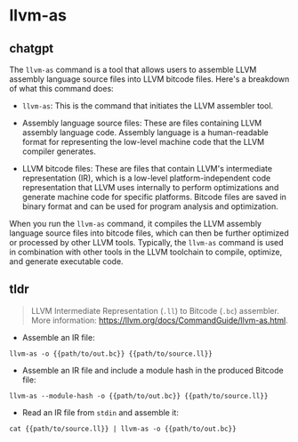 # llvm-as 
## chatgpt 
The `llvm-as` command is a tool that allows users to assemble LLVM assembly language source files into LLVM bitcode files. Here's a breakdown of what this command does:

- `llvm-as`: This is the command that initiates the LLVM assembler tool.

- Assembly language source files: These are files containing LLVM assembly language code. Assembly language is a human-readable format for representing the low-level machine code that the LLVM compiler generates.

- LLVM bitcode files: These are files that contain LLVM's intermediate representation (IR), which is a low-level platform-independent code representation that LLVM uses internally to perform optimizations and generate machine code for specific platforms. Bitcode files are saved in binary format and can be used for program analysis and optimization.

When you run the `llvm-as` command, it compiles the LLVM assembly language source files into bitcode files, which can then be further optimized or processed by other LLVM tools. Typically, the `llvm-as` command is used in combination with other tools in the LLVM toolchain to compile, optimize, and generate executable code. 

## tldr 
 
> LLVM Intermediate Representation (`.ll`) to Bitcode (`.bc`) assembler.
> More information: <https://llvm.org/docs/CommandGuide/llvm-as.html>.

- Assemble an IR file:

`llvm-as -o {{path/to/out.bc}} {{path/to/source.ll}}`

- Assemble an IR file and include a module hash in the produced Bitcode file:

`llvm-as --module-hash -o {{path/to/out.bc}} {{path/to/source.ll}}`

- Read an IR file from `stdin` and assemble it:

`cat {{path/to/source.ll}} | llvm-as -o {{path/to/out.bc}}`

